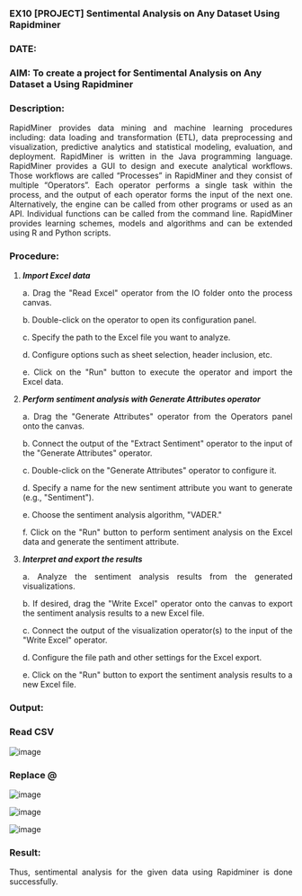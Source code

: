 ### EX10 [PROJECT] Sentimental Analysis on Any Dataset Using Rapidminer
### DATE: 
### AIM: To create a project for Sentimental Analysis on Any Dataset a Using Rapidminer
### Description: 
<div align = "justify">

RapidMiner provides data mining and machine learning procedures including: data loading and transformation (ETL), data preprocessing and visualization, predictive analytics and statistical modeling, evaluation, and deployment. RapidMiner is written in the Java programming language. RapidMiner provides a GUI to design and execute analytical workflows. Those workflows are called “Processes” in RapidMiner and they consist of multiple “Operators”. Each operator performs a single task within the process, and the output of each operator forms the input of the next one. Alternatively, the engine can be called from other programs or used as an API. Individual functions can be called from the command line. RapidMiner provides learning schemes, models and algorithms and can be extended using R and Python scripts.

### Procedure:
1) ***Import Excel data***
    <p>a. Drag the "Read Excel" operator from the IO folder onto the process canvas.
    <p>b. Double-click on the operator to open its configuration panel.
    <p>c. Specify the path to the Excel file you want to analyze.
    <p>d. Configure options such as sheet selection, header inclusion, etc.
    <p>e. Click on the "Run" button to execute the operator and import the Excel data.
2) ***Perform sentiment analysis with Generate Attributes operator***
    <p>a. Drag the "Generate Attributes" operator from the Operators panel onto the canvas.
    <p>b. Connect the output of the "Extract Sentiment" operator to the input of the "Generate Attributes" operator.
    <p>c. Double-click on the "Generate Attributes" operator to configure it.
    <p>d. Specify a name for the new sentiment attribute you want to generate (e.g., "Sentiment").
    <p>e. Choose the sentiment analysis algorithm, "VADER."
    <p>f. Click on the "Run" button to perform sentiment analysis on the Excel data and generate the sentiment attribute.
3) ***Interpret and export the results***
    <p>a. Analyze the sentiment analysis results from the generated visualizations.
    <p>b. If desired, drag the "Write Excel" operator onto the canvas to export the sentiment analysis results to a new Excel file.
    <p>c. Connect the output of the visualization operator(s) to the input of the "Write Excel" operator.
    <p>d. Configure the file path and other settings for the Excel export.
    <p>e. Click on the "Run" button to export the sentiment analysis results to a new Excel file.

### Output:

### Read CSV

![image](https://github.com/user-attachments/assets/ab935474-1664-4f09-8140-11f1c5d8a92a)

### Replace @

![image](https://github.com/user-attachments/assets/5063c65a-6018-4f0e-a56d-2e3101d1708a)

![image](https://github.com/user-attachments/assets/00002b74-5229-4df6-8b8d-6a3eafbb8d5f)

![image](https://github.com/user-attachments/assets/17839eac-021f-4b4e-9d6b-766f53fb94a4)

### Result:

Thus, sentimental analysis for the given data using Rapidminer is done successfully.

